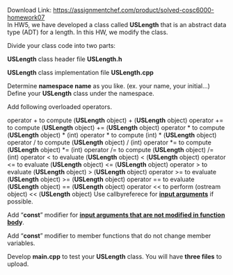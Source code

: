 Download Link: https://assignmentchef.com/product/solved-cosc6000-homework07
<br>
In HW5, we have developed a class called <strong>USLength</strong> that is an abstract data type (ADT) for a length. In this HW, we modify the class.

Divide your class code  into two parts:

<strong>USLength</strong> class header file <strong>USLength.h</strong>

<strong>USLength</strong> class implementation file <strong>USLength.cpp</strong>

Determine <strong>namespace name</strong> as you like. (ex. your name, your initial…) Define your <strong>USLength</strong> class under the namespace.

Add following overloaded operators.

operator + to compute (<strong>USLength</strong> object) + (<strong>USLength</strong> object) operator += to compute (<strong>USLength</strong> object) += (<strong>USLength</strong> object) operator * to compute (<strong>USLength</strong> object) * (int) operator * to compute (int) * (<strong>USLength</strong> object) operator / to compute (<strong>USLength</strong> object) / (int) operator *= to compute (<strong>USLength</strong> object) *= (int) operator /= to compute (<strong>USLength</strong> object) /= (int) operator &lt; to evaluate (<strong>USLength</strong> object) &lt; (<strong>USLength</strong> object) operator &lt;= to evaluate (<strong>USLength</strong> object) &lt;= (<strong>USLength</strong> object) operator &gt; to evaluate (<strong>USLength</strong> object) &gt; (<strong>USLength</strong> object) operator &gt;= to evaluate (<strong>USLength</strong> object) &gt;= (<strong>USLength</strong> object) operator == to evaluate (<strong>USLength</strong> object) == (<strong>USLength</strong> object) operator &lt;&lt; to perform (ostream object) &lt;&lt; (<strong>USLength</strong> object) Use call­by­referece for <strong><u>input ar</u>g<u>uments</u></strong> if possible.

Add “<strong>const</strong>” modifier for <strong><u>input ar</u>g<u>uments that are not modified in function bod</u>y</strong>.

Add “<strong>const</strong>” modifier to member functions that do not change member variables.

Develop <strong>main.cpp</strong> to test your <strong>USLength</strong> class. You will have <strong>three files</strong> to upload.
